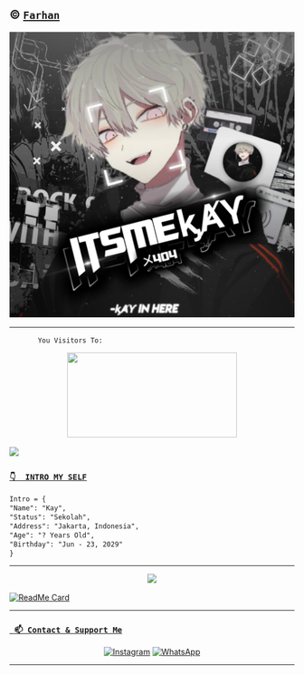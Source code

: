 ## © [`Farhan`](https://github.com/Fxc7)

![template_s](https://github.com/itskayX404/itskayX404/blob/main/20211003_103248.png)


___
```
       You Visitors To:
```
<p align="center">
   <img width="300" height="150" src="https://camo.githubusercontent.com/db45054d90ef8099ce0235c82592c406dba0adcda421f8a84f162b58bab5d3e0/68747470733a2f2f636f756e742e6765746c6f6c692e636f6d2f6765742f406e6f627579616b693f7468656d653d67656c626f6f72752d68" />

  <a href="https://github.com/itskayX404"><img src="https://cardivo.vercel.app/api?name=itskayX404&description=Hi,%20i%27m%20Kay%20and%20i%27m%20just%20a%20newbie%20programmer%20Nice%20to%20meet%20you%20👋&image=https://encrypted-tbn0.gstatic.com/images?q=tbn:ANd9GcQim_SGX18GNe6nkzSpWSVwsHeQTWA9iNTN9Q&usqp=CAU&backgroundColor=%23ecf0f1&instagram=itskayX404&github=itskayX404&pattern=leaf&colorPattern=%23eaeaea" /><a>
</p>


### [`👇  INTRO MY SELF`](https://itskayX404.herokuapp.com)
```
Intro = {
"Name": "Kay",
"Status": "Sekolah",
"Address": "Jakarta, Indonesia",
"Age": "? Years Old",
"Birthday": "Jun - 23, 2029"
}
```
___

  
<p align="center">
  <a href="https://github.com/itskayX404"><img src="https://github-readme-stats.vercel.app/api/top-langs?username=itskayX404&theme=tokyonight&layout=compact" /></a>
</p>
  
[![ReadMe Card](https://github-readme-stats.vercel.app/api/pin/?username=Fxc7&repo=termux-bot-wa&theme=tokyonight)](https://github.com/Fxc7/termux-bot-wa)
___

### [` 📫 Contact & Support Me`](https://api.whatsapp.com/send?phone=6282180026483&text=Hai+Bang)

<p align="center">
<a href="https://www.instagram.com/itskayX404" target="_blank"><img src="https://img.shields.io/badge/Instagram-%23E4405F.svg?&style=flat-square&logo=instagram&logoColor=white" alt="Instagram"></a>
<a href="https://api.whatsapp.com/send?phone=6282180026483&text=p+bang+:v" target="_blank"><img src="https://img.shields.io/badge/Whatsapp-%808080.svg?&style=flat-square&logo=Whatsapp&logoColor=white" alt="WhatsApp"></a>
</p>

___
